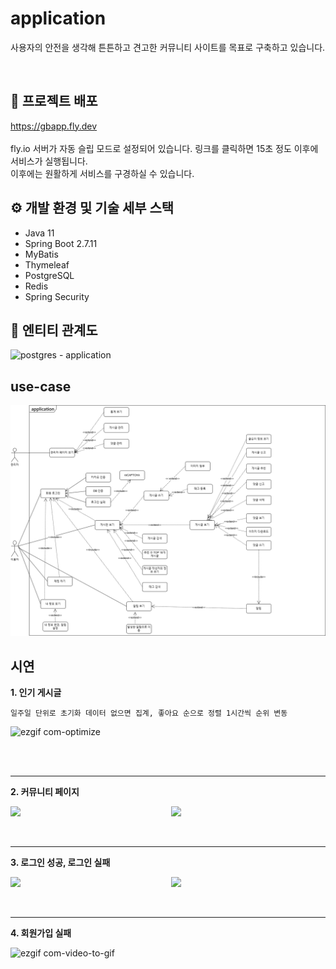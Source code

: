# application
사용자의 안전을 생각해 튼튼하고 견고한 커뮤니티 사이트를 목표로 구축하고 있습니다.


<br>

## 📒 프로젝트 배포
https://gbapp.fly.dev
<br>
<br>
fly.io 서버가 자동 슬립 모드로 설정되어 있습니다. 링크를 클릭하면 15초 정도 이후에 서비스가 실행됩니다.
<br>
이후에는 원활하게 서비스를 구경하실 수 있습니다.

## ⚙️ 개발 환경 및 기술 세부 스택
- Java 11
- Spring Boot 2.7.11
- MyBatis
- Thymeleaf
- PostgreSQL
- Redis
- Spring Security

  
  
  

## 📄 엔티티 관계도
![postgres - application](https://github.com/fxzz/application/assets/3148006/20ff60d6-25bf-4923-b2e3-eb279e318ed8)




## use-case

![](https://github.com/fxzz/application/raw/main/Usecase%20Diagram.png)


## 시연
**1. 인기 게시글**

```
일주일 단위로 초기화 데이터 없으면 집계, 좋아요 순으로 정렬 1시간씩 순위 변동
```
  
![ezgif com-optimize](https://github.com/fxzz/application/assets/3148006/3d737026-bc48-48d3-b200-4592a3ade9de)

<br>
<br>
<hr>

**2. 커뮤니티 페이지**

<div style="display: flex; justify-content: space-between;">
  <img src="https://github.com/fxzz/application/assets/3148006/4c942c02-f750-4c97-bef2-a75ee856c8d3" width="49%">
  <img src="https://github.com/fxzz/application/assets/3148006/6c37fd71-bf74-4cf2-926f-27faed52c322" width="49%">
</div>

<br>
<br>
<hr>

**3. 로그인 성공, 로그인 실패**

<div style="display: flex; justify-content: space-between;">
  <img src="https://github.com/fxzz/application/assets/3148006/a13ef6b4-a91c-4940-9aec-6a7c73291a9d" width="49%">
  <img src="https://github.com/fxzz/application/assets/3148006/39719ce7-f85c-4f76-a8dc-1ca3347a399c" width="49%">
</div>

<br>
<br>
<hr>

**4. 회원가입 실패**

![ezgif com-video-to-gif](https://github.com/fxzz/application/assets/3148006/13b15aba-ac1c-436c-a5ab-4c7959ed7fb2)


